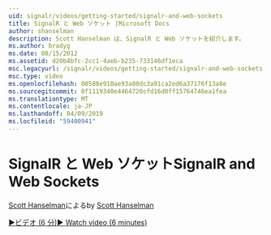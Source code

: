 ```yaml
---
uid: signalr/videos/getting-started/signalr-and-web-sockets
title: SignalR と Web ソケット |Microsoft Docs
author: shanselman
description: Scott Hanselman は、SignalR と Web ソケットを紹介します。
ms.author: bradyg
ms.date: 08/15/2012
ms.assetid: d20b4bfc-2cc1-4aeb-b235-733146df1eca
msc.legacyurl: /signalr/videos/getting-started/signalr-and-web-sockets
msc.type: video
ms.openlocfilehash: 00588e910ae93a80dc3a91ca2ed6a37176f13a8e
ms.sourcegitcommit: 0f1119340e4464720cfd16d0ff15764746ea1fea
ms.translationtype: MT
ms.contentlocale: ja-JP
ms.lasthandoff: 04/09/2019
ms.locfileid: "59400941"
---
```

# <a name="signalr-and-web-sockets"></a><span data-ttu-id="c4e10-103">SignalR と Web ソケット</span><span class="sxs-lookup"><span data-stu-id="c4e10-103">SignalR and Web Sockets</span></span>

<span data-ttu-id="c4e10-104">[Scott Hanselman](https://github.com/shanselman)による</span><span class="sxs-lookup"><span data-stu-id="c4e10-104">by [Scott Hanselman](https://github.com/shanselman)</span></span>

[<span data-ttu-id="c4e10-105">&#9654;ビデオ (6 分)</span><span class="sxs-lookup"><span data-stu-id="c4e10-105">&#9654; Watch video (6 minutes)</span></span>](https://channel9.msdn.com/Blogs/ASP-NET-Site-Videos/signalr-and-web-sockets)
